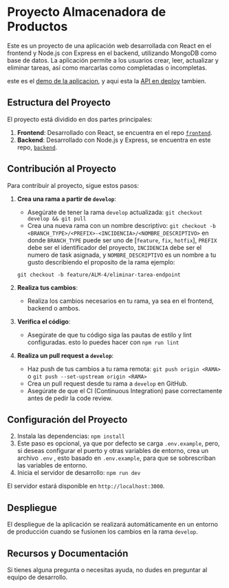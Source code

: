# Proyecto Almacenadora de Productos

Este es un proyecto de una aplicación web desarrollada con React en el frontend y Node.js con Express en el backend, utilizando MongoDB como base de datos. La aplicación permite a los usuarios crear, leer, actualizar y eliminar tareas, así como marcarlas como completadas o incompletas.

este es el [demo de la aplicacion](https://almacenadora-kinal-fr-6406c0b91a72.herokuapp.com/), y aqui esta la [API en deploy](https://almacenadora-kinal-backend-a1957ef7f11d.herokuapp.com/) tambien.

## Estructura del Proyecto

El proyecto está dividido en dos partes principales:

1. **Frontend**: Desarrollado con React, se encuentra en el repo [`frontend`](https://github.com/kinal-team-1/almacenadora-frontend).
2. **Backend**: Desarrollado con Node.js y Express, se encuentra en este repo, [`backend`](https://github.com/kinal-team-1/almacenadora-backend).

## Contribución al Proyecto

Para contribuir al proyecto, sigue estos pasos:

1. **Crea una rama a partir de `develop`**:
   - Asegúrate de tener la rama `develop` actualizada: `git checkout develop && git pull`
   - Crea una nueva rama con un nombre descriptivo: `git checkout -b <BRANCH_TYPE>/<PREFIX>-<INCIDENCIA>/<NOMBRE_DESCRIPTIVO>`
   en donde `BRANCH_TYPE` puede ser uno de [`feature`, `fix`, `hotfix`], `PREFIX` debe ser el identificador del proyecto, `INCIDENCIA` debe ser el numero de task asignada, y `NOMBRE_DESCRIPTIVO` es un nombre a tu gusto describiendo el proposito de la rama
   ejemplo:
   
   `git checkout -b feature/ALM-4/eliminar-tarea-endpoint`

2. **Realiza tus cambios**:
   - Realiza los cambios necesarios en tu rama, ya sea en el frontend, backend o ambos.

3. **Verifica el código**:
   - Asegúrate de que tu código siga las pautas de estilo y lint configuradas.
   esto lo puedes hacer con `npm run lint`

4. **Realiza un pull request a `develop`**:
   - Haz push de tus cambios a tu rama remota: `git push origin <RAMA>` o `git push --set-upstream origin <RAMA>`
   - Crea un pull request desde tu rama a `develop` en GitHub.
   - Asegúrate de que el CI (Continuous Integration) pase correctamente antes de pedir la code review.

## Configuración del Proyecto

2. Instala las dependencias: `npm install`
3. Este paso es opcional, ya que por defecto se carga `.env.example`, pero, si deseas configurar el puerto y otras variables de entorno, crea un archivo `.env` , esto basado en `.env.example`, para que se sobrescriban las variables de entorno.
4. Inicia el servidor de desarrollo: `npm run dev`

El servidor estará disponible en `http://localhost:3000`.

## Despliegue

El despliegue de la aplicación se realizará automáticamente en un entorno de producción cuando se fusionen los cambios en la rama `develop`.

## Recursos y Documentación

Si tienes alguna pregunta o necesitas ayuda, no dudes en preguntar al equipo de desarrollo.
